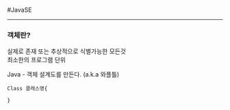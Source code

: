 #JavaSE

***

### 객체란?   
실제로 존재 또는 추상적으로 식별가능한 모든것   
최소한의 프로그램 단위   

Java - 객체 설계도를 만든다. (a.k.a 와플틀)   
```
Class 클래스명{

}
```

 
